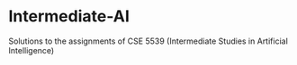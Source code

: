 # Intermediate-AI
Solutions to the assignments of CSE 5539 (Intermediate Studies in Artificial Intelligence)
